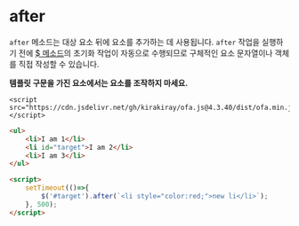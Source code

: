 # after

`after` 메소드는 대상 요소 뒤에 요소를 추가하는 데 사용됩니다. `after` 작업을 실행하기 전에 [$ 메소드](../instance/dollar.md)의 초기화 작업이 자동으로 수행되므로 구체적인 요소 문자열이나 객체를 직접 작성할 수 있습니다.

**템플릿 구문을 가진 요소에서는 요소를 조작하지 마세요.**

<html-viewer>

```
<script src="https://cdn.jsdelivr.net/gh/kirakiray/ofa.js@4.3.40/dist/ofa.min.js"></script>
```

```html
<ul>
    <li>I am 1</li>
    <li id="target">I am 2</li>
    <li>I am 3</li>
</ul>

<script>
    setTimeout(()=>{
        $('#target').after(`<li style="color:red;">new li</li>`);
    }, 500);
</script>
```

</html-viewer>